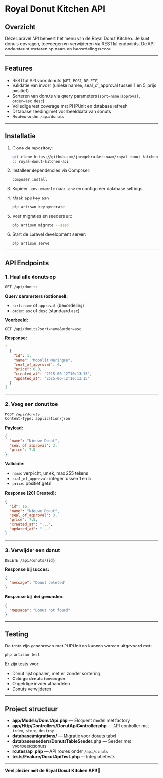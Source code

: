 # Royal Donut Kitchen API

## Overzicht

Deze Laravel API beheert het menu van de Royal Donut Kitchen. Je kunt donuts opvragen, toevoegen en verwijderen via RESTful endpoints. De API ondersteunt sorteren op naam en beoordelingsscore.

---

## Features

- RESTful API voor donuts (`GET`, `POST`, `DELETE`)
- Validatie van invoer (unieke namen, seal_of_approval tussen 1 en 5, prijs positief)
- Sorteren van donuts via query parameters (`sort=name|approval`, `order=asc|desc`)
- Volledige test coverage met PHPUnit en database refresh
- Database seeding met voorbeelddata van donuts
- Routes onder `/api/donuts`

---

## Installatie

1. Clone de repository:

   ```bash
   git clone https://github.com/jouwgebruikersnaam/royal-donut-kitchen-api.git
   cd royal-donut-kitchen-api
   ```

2. Installeer dependencies via Composer:

   ```bash
   composer install
   ```

3. Kopieer `.env.example` naar `.env` en configureer database settings.

4. Maak app key aan:

   ```bash
   php artisan key:generate
   ```

5. Voer migraties en seeders uit:

   ```bash
   php artisan migrate --seed
   ```

6. Start de Laravel development server:

   ```bash
   php artisan serve
   ```

---

## API Endpoints

### 1. Haal alle donuts op

```http
GET /api/donuts
```

**Query parameters (optioneel):**

- `sort`: `name` of `approval` (beoordeling)
- `order`: `asc` of `desc` (standaard `asc`)

**Voorbeeld:**

```
GET /api/donuts?sort=name&order=asc
```

**Response:**

```json
[
  {
    "id": 1,
    "name": "Moonlit Meringue",
    "seal_of_approval": 4,
    "price": 8.0,
    "created_at": "2025-06-12T10:13:15",
    "updated_at": "2025-06-12T10:13:15"
  }
]
```

---

### 2. Voeg een donut toe

```http
POST /api/donuts
Content-Type: application/json
```

**Payload:**

```json
{
  "name": "Nieuwe Donut",
  "seal_of_approval": 3,
  "price": 7.5
}
```

**Validatie:**

- `name`: verplicht, uniek, max 255 tekens
- `seal_of_approval`: integer tussen 1 en 5
- `price`: positief getal

**Response (201 Created):**

```json
{
  "id": 16,
  "name": "Nieuwe Donut",
  "seal_of_approval": 3,
  "price": 7.5,
  "created_at": "...",
  "updated_at": "..."
}
```

---

### 3. Verwijder een donut

```http
DELETE /api/donuts/{id}
```

**Response bij succes:**

```json
{
  "message": "Donut deleted"
}
```

**Response bij niet gevonden:**

```json
{
  "message": "Donut not found"
}
```

---

## Testing

De tests zijn geschreven met PHPUnit en kunnen worden uitgevoerd met:

```bash
php artisan test
```

Er zijn tests voor:

- Donut lijst ophalen, met en zonder sortering
- Geldige donuts toevoegen
- Ongeldige invoer afhandelen
- Donuts verwijderen

---

## Project structuur

- **app/Models/DonutApi.php** — Eloquent model met factory
- **app/Http/Controllers/DonutApiController.php** — API controller met `index`, `store`, `destroy`
- **database/migrations/** — Migratie voor donuts tabel
- **database/seeders/DonutsTableSeeder.php** — Seeder met voorbeelddonuts
- **routes/api.php** — API routes onder `/api/donuts`
- **tests/Feature/DonutApiTest.php** — Integratietests

---

**Veel plezier met de Royal Donut Kitchen API! 🍩**
